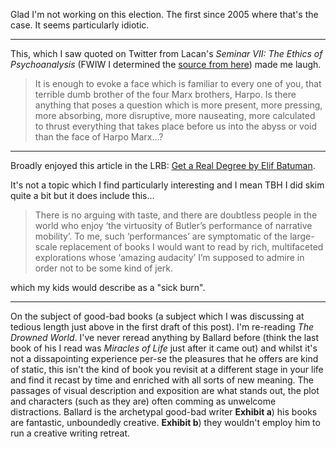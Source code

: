 Glad I'm not working on this election. The first since 2005 where that's the case. It seems particularly idiotic.

---

This, which I saw quoted on Twitter from Lacan's _Seminar VII: The Ethics of Psychoanalysis_ (FWIW I determined the [source from here](https://theibtaurisblog.com/2011/11/10/on-the-smiling-face-of-harpo-marx/)) made me laugh.
<blockquote>
It is enough to evoke a face which is familiar to every one of you, that terrible dumb brother of the four Marx brothers, Harpo. Is there anything that poses a question which is more present, more pressing, more absorbing, more disruptive, more nauseating, more calculated to thrust everything that takes place before us into the abyss or void than the face of Harpo Marx…?
</blockquote>

---
Broadly enjoyed this article in the LRB: [Get a Real Degree
by Elif Batuman](https://www.lrb.co.uk/v32/n18/elif-batuman/get-a-real-degree). 

It's not a topic which I find particularly interesting and I mean TBH I did skim quite a bit but it does include this...
<blockquote>There is no arguing with taste, and there are doubtless people in the world who enjoy ‘the virtuosity of Butler’s performance of narrative mobility’. To me, such ‘performances’ are symptomatic of the large-scale replacement of books I would want to read by rich, multifaceted explorations whose ‘amazing audacity’ I’m supposed to admire in order not to be some kind of jerk.</blockquote>
which my kids would describe as a "sick burn".

--- 

On the subject of good-bad books (a subject which I was discussing at tedious length just above in the first draft of this post). I'm re-reading _The Drowned World_. I've never reread anything by Ballard before (think the last book of his I read was _Miracles of Life_ just after it came out) and whilst it's not a dissapointing experience per-se the pleasures that he offers are kind of static, this isn't the kind of book you revisit at a different stage in your life and find it recast by time and enriched with all sorts of new meaning. The passages of visual description and exposition are what stands out, the plot and characters (such as they are) often comming as unwelcome distractions. Ballard is the archetypal good-bad writer __Exhibit a__) his books are fantastic, unboundedly creative. __Exhibit b__) they wouldn't employ him to run a creative writing retreat.

